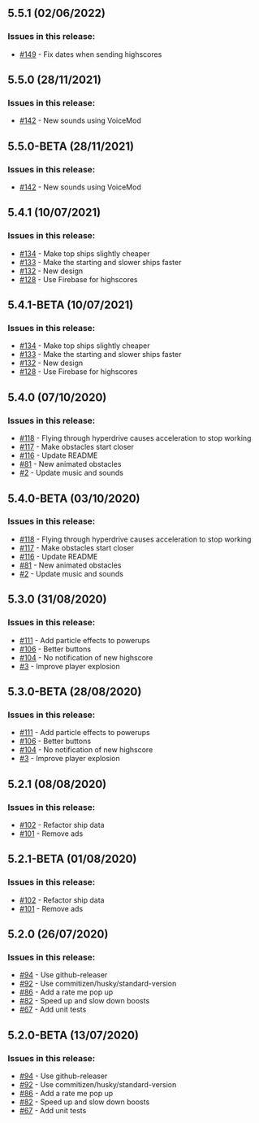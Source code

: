 ## 5.5.1 (02/06/2022) 


### Issues in this release:

* [#149](https://github.com/iamtomhewitt/jet-dash-vr/issues/149) - Fix dates when sending highscores



## 5.5.0 (28/11/2021) 


### Issues in this release:

* [#142](https://github.com/iamtomhewitt/jet-dash-vr/issues/142) - New sounds using VoiceMod



## 5.5.0-BETA (28/11/2021) 


### Issues in this release:

* [#142](https://github.com/iamtomhewitt/jet-dash-vr/issues/142) - New sounds using VoiceMod



## 5.4.1 (10/07/2021) 


### Issues in this release:

* [#134](https://github.com/iamtomhewitt/jet-dash-vr/issues/134) - Make top ships slightly cheaper
* [#133](https://github.com/iamtomhewitt/jet-dash-vr/issues/133) - Make the starting and slower ships faster
* [#132](https://github.com/iamtomhewitt/jet-dash-vr/issues/132) - New design
* [#128](https://github.com/iamtomhewitt/jet-dash-vr/issues/128) - Use Firebase for highscores



## 5.4.1-BETA (10/07/2021) 


### Issues in this release:

* [#134](https://github.com/iamtomhewitt/jet-dash-vr/issues/134) - Make top ships slightly cheaper
* [#133](https://github.com/iamtomhewitt/jet-dash-vr/issues/133) - Make the starting and slower ships faster
* [#132](https://github.com/iamtomhewitt/jet-dash-vr/issues/132) - New design
* [#128](https://github.com/iamtomhewitt/jet-dash-vr/issues/128) - Use Firebase for highscores



## 5.4.0 (07/10/2020) 


### Issues in this release:

* [#118](https://github.com/iamtomhewitt/jet-dash-vr/issues/118) - Flying through hyperdrive causes acceleration to stop working
* [#117](https://github.com/iamtomhewitt/jet-dash-vr/issues/117) - Make obstacles start closer
* [#116](https://github.com/iamtomhewitt/jet-dash-vr/issues/116) - Update README
* [#81](https://github.com/iamtomhewitt/jet-dash-vr/issues/81) - New animated obstacles
* [#2](https://github.com/iamtomhewitt/jet-dash-vr/issues/2) - Update music and sounds



## 5.4.0-BETA (03/10/2020) 


### Issues in this release:

* [#118](https://github.com/iamtomhewitt/jet-dash-vr/issues/118) - Flying through hyperdrive causes acceleration to stop working
* [#117](https://github.com/iamtomhewitt/jet-dash-vr/issues/117) - Make obstacles start closer
* [#116](https://github.com/iamtomhewitt/jet-dash-vr/issues/116) - Update README
* [#81](https://github.com/iamtomhewitt/jet-dash-vr/issues/81) - New animated obstacles
* [#2](https://github.com/iamtomhewitt/jet-dash-vr/issues/2) - Update music and sounds



## 5.3.0 (31/08/2020) 


### Issues in this release:

* [#111](https://github.com/iamtomhewitt/jet-dash-vr/issues/111) - Add particle effects to powerups
* [#106](https://github.com/iamtomhewitt/jet-dash-vr/issues/106) - Better buttons
* [#104](https://github.com/iamtomhewitt/jet-dash-vr/issues/104) - No notification of new highscore
* [#3](https://github.com/iamtomhewitt/jet-dash-vr/issues/3) - Improve player explosion



## 5.3.0-BETA (28/08/2020) 


### Issues in this release:

* [#111](https://github.com/iamtomhewitt/jet-dash-vr/issues/111) - Add particle effects to powerups
* [#106](https://github.com/iamtomhewitt/jet-dash-vr/issues/106) - Better buttons
* [#104](https://github.com/iamtomhewitt/jet-dash-vr/issues/104) - No notification of new highscore
* [#3](https://github.com/iamtomhewitt/jet-dash-vr/issues/3) - Improve player explosion



## 5.2.1 (08/08/2020) 


### Issues in this release:

* [#102](https://github.com/iamtomhewitt/jet-dash-vr/issues/102) - Refactor ship data
* [#101](https://github.com/iamtomhewitt/jet-dash-vr/issues/101) - Remove ads



## 5.2.1-BETA (01/08/2020) 


### Issues in this release:

* [#102](https://github.com/iamtomhewitt/jet-dash-vr/issues/102) - Refactor ship data
* [#101](https://github.com/iamtomhewitt/jet-dash-vr/issues/101) - Remove ads



## 5.2.0 (26/07/2020) 


### Issues in this release:

* [#94](https://github.com/iamtomhewitt/jet-dash-vr/issues/94) - Use github-releaser
* [#92](https://github.com/iamtomhewitt/jet-dash-vr/issues/92) - Use commitizen/husky/standard-version
* [#86](https://github.com/iamtomhewitt/jet-dash-vr/issues/86) - Add a rate me pop up
* [#82](https://github.com/iamtomhewitt/jet-dash-vr/issues/82) - Speed up and slow down boosts
* [#67](https://github.com/iamtomhewitt/jet-dash-vr/issues/67) - Add unit tests



## 5.2.0-BETA (13/07/2020) 


### Issues in this release:

* [#94](https://github.com/iamtomhewitt/jet-dash-vr/issues/94) - Use github-releaser
* [#92](https://github.com/iamtomhewitt/jet-dash-vr/issues/92) - Use commitizen/husky/standard-version
* [#86](https://github.com/iamtomhewitt/jet-dash-vr/issues/86) - Add a rate me pop up
* [#82](https://github.com/iamtomhewitt/jet-dash-vr/issues/82) - Speed up and slow down boosts
* [#67](https://github.com/iamtomhewitt/jet-dash-vr/issues/67) - Add unit tests